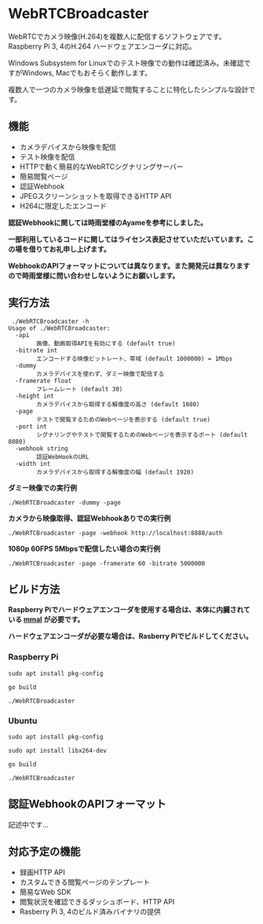 # WebRTCBroadcaster
WebRTCでカメラ映像(H.264)を複数人に配信するソフトウェアです。Raspberry Pi 3, 4のH.264 ハードウェアエンコーダに対応。

Windows Subsystem for Linuxでのテスト映像での動作は確認済み。未確認ですがWindows, Macでもおそらく動作します。

複数人で一つのカメラ映像を低遅延で閲覧することに特化したシンプルな設計です。

## 機能
- カメラデバイスから映像を配信
- テスト映像を配信
- HTTPで動く簡易的なWebRTCシグナリングサーバー
- 簡易閲覧ページ
- 認証Webhook
- JPEGスクリーンショットを取得できるHTTP API
- H264に限定したエンコード

**認証Webhookに関しては時雨堂様のAyameを参考にしました。**

**一部利用しているコードに関してはライセンス表記させていただいています。この場を借りてお礼申し上げます。**

**WebhookのAPIフォーマットについては異なります。また開発元は異なりますので時雨堂様に問い合わせしないようにお願いします。**

## 実行方法
```shell
 ./WebRTCBroadcaster -h
Usage of ./WebRTCBroadcaster:
  -api
        画像、動画取得APIを有効にする (default true)
  -bitrate int
        エンコードする映像ビットレート、帯域 (default 1000000) = 1Mbps
  -dummy
        カメラデバイスを使わず、ダミー映像で配信する
  -framerate float
        フレームレート (default 30)
  -height int
        カメラデバイスから取得する解像度の高さ (default 1080)
  -page
        テストで閲覧するためのWebページを表示する (default true)
  -port int
        シグナリングやテストで閲覧するためのWebページを表示するポート (default 8080)
  -webhook string
        認証WebHookのURL
  -width int
        カメラデバイスから取得する解像度の幅 (default 1920)
```

**ダミー映像での実行例**
```shell
./WebRTCBroadcaster -dummy -page
```

**カメラから映像取得、認証Webhookありでの実行例**
```shell
./WebRTCBroadcaster -page -webhook http://localhost:8888/auth
```

**1080p 60FPS 5Mbpsで配信したい場合の実行例**
```shell
./WebRTCBroadcaster -page -framerate 60 -bitrate 5000000
```


## ビルド方法
**Raspberry Piでハードウェアエンコーダを使用する場合は、本体に内臓されている [mmal](https://github.com/raspberrypi/userland/tree/master/interface/mmal) が必要です。**

**ハードウェアエンコーダが必要な場合は、Rasberry Piでビルドしてください。**

### Raspberry Pi
```shell
sudo apt install pkg-config

go build

./WebRTCBroadcaster
```

### Ubuntu
```shell
sudo apt install pkg-config

sudo apt install libx264-dev

go build

./WebRTCBroadcaster
```

## 認証WebhookのAPIフォーマット
記述中です...

## 対応予定の機能
- 録画HTTP API
- カスタムできる閲覧ページのテンプレート
- 簡易なWeb SDK
- 閲覧状況を確認できるダッシュボード、HTTP API
- Rasberry Pi 3, 4のビルド済みバイナリの提供